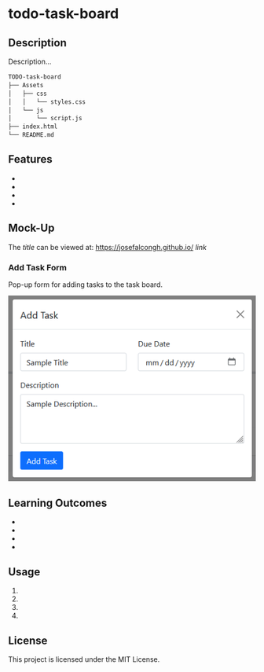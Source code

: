 # todo-task-board

## Description

Description...

```md
TODO-task-board
├── Assets
│   ├── css
│   │   └── styles.css
│   └── js
│       └── script.js
├── index.html
└── README.md
```

## Features

-
-
-
-

## Mock-Up

The *title* can be viewed at: https://josefalcongh.github.io/ *link*

### Add Task Form

Pop-up form for adding tasks to the task board.

![Add Task Form](./Images/add-task-form.png)

## Learning Outcomes

-
-
-
-

## Usage

1.
2.
3.
4.

## License

This project is licensed under the MIT License.